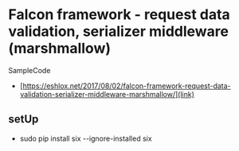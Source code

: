 # Falcon framework - request data validation, serializer middleware (marshmallow)

SampleCode
- [https://eshlox.net/2017/08/02/falcon-framework-request-data-validation-serializer-middleware-marshmallow/](link)

## setUp

- sudo pip install six --ignore-installed six